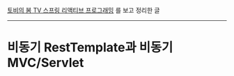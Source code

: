 [토비의 봄 TV 스프링 리액티브 프로그래밍](https://www.youtube.com/watch?v=ExUfZkh7Puk&list=PLOLeoJ50I1kkqC4FuEztT__3xKSfR2fpw&index=5) 를 보고 정리한 글
<hr>

# 비동기 RestTemplate과 비동기 MVC/Servlet 
